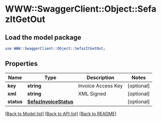 # WWW::SwaggerClient::Object::SefazItGetOut

## Load the model package
```perl
use WWW::SwaggerClient::Object::SefazItGetOut;
```

## Properties
Name | Type | Description | Notes
------------ | ------------- | ------------- | -------------
**key** | **string** | Invoice Access Key | [optional] 
**xml** | **string** | XML Signed | [optional] 
**status** | [**SefazInvoiceStatus**](SefazInvoiceStatus.md) |  | [optional] 

[[Back to Model list]](../README.md#documentation-for-models) [[Back to API list]](../README.md#documentation-for-api-endpoints) [[Back to README]](../README.md)


